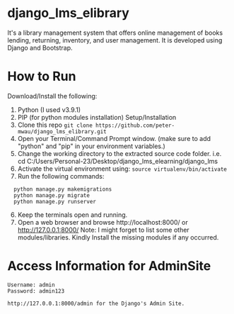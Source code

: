 # django_lms_elibrary
It's a library management system that offers online management of books lending, returning, inventory, and user management. It is developed using Django and Bootstrap.

# How to Run
Download/Install the following:
  1. Python (I used v3.9.1)
  2. PIP (for python modules installation)
Setup/Installation
1. Clone this repo
   ``git clone https://github.com/peter-mwau/django_lms_elibrary.git ``
2. Open your Terminal/Command Prompt window. (make sure to add "python" and "pip" in your environment variables.)
3. Change the working directory to the extracted source code folder. i.e. cd C:/Users/Personal-23/Desktop/django_lms_elearning/django_lms
4. Activate the virtual environment using:
   ``source virtualenv/bin/activate``
5. Run the following commands:
  ```pip install -r requirements.txt
    python manage.py makemigrations  
    python manage.py migrate
    python manage.py runserver
  ```
6. Keep the terminals open and running.
7. Open a web browser and browse http://localhost:8000/ or http://127.0.0.1:8000/
Note: I might forget to list some other modules/libraries. Kindly Install the missing modules if any occurred.

# Access Information for AdminSite
```SuperUser
Username: admin
Password: admin123
```

``http://127.0.0.1:8000/admin for the Django's Admin Site.``
